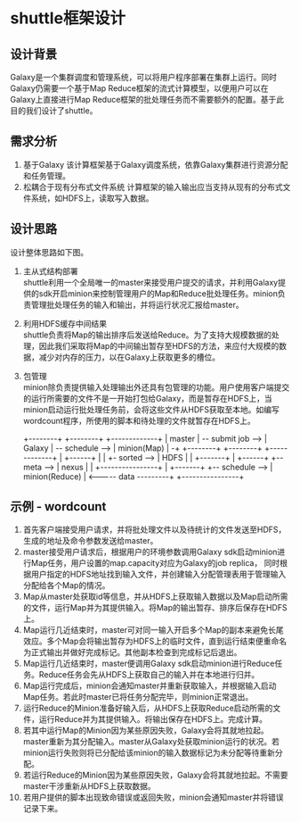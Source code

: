 ﻿shuttle框架设计
====

## 设计背景
Galaxy是一个集群调度和管理系统，可以将用户程序部署在集群上运行。同时Galaxy仍需要一个基于Map Reduce框架的流式计算模型，以便用户可以在Galaxy上直接进行Map Reduce框架的批处理任务而不需要额外的配置。基于此目的我们设计了shuttle。

## 需求分析
1. 基于Galaxy
该计算框架基于Galaxy调度系统，依靠Galaxy集群进行资源分配和任务管理。
2. 松耦合于现有分布式文件系统
计算框架的输入输出应当支持从现有的分布式文件系统，如HDFS上，读取写入数据。

## 设计思路
设计整体思路如下图。  
1. 主从式结构部署  
shuttle利用一个全局唯一的master来接受用户提交的请求，并利用Galaxy提供的sdk开启minion来控制管理用户的Map和Reduce批处理任务。minion负责管理批处理任务的输入和输出，并将运行状况汇报给master。  
2. 利用HDFS缓存中间结果  
shuttle负责将Map的输出排序后发送给Reduce。为了支持大规模数据的处理，因此我们采取将Map的中间输出暂存至HDFS的方法，来应付大规模的数据，减少对内存的压力，以在Galaxy上获取更多的槽位。  
3. 包管理  
minion除负责提供输入处理输出外还具有包管理的功能。用户使用客户端提交的运行所需要的文件不是一开始打包给Galaxy，而是暂存在HDFS上，当minion启动运行批处理任务前，会将这些文件从HDFS获取至本地。如编写wordcount程序，所使用的脚本和待处理的文件就暂存在HDFS上。  

    +--------+                   +--------+                 +-------------+
    | master | -- submit job --> | Galaxy | -- schedule --> | minion(Map) | -+
    +--------+                   +--------+                 +-------------+  |             +------+
         |                            |                                      +- sorted --> | HDFS |
         |            +-------+       |                                                    +------+
         +-- meta --> | nexus |       |                +----------------+                      |
                      +-------+       +-- schedule --> | minion(Reduce) | <----- data ---------+
                                                       +----------------+

## 示例 - wordcount
1. 首先客户端接受用户请求，并将批处理文件以及待统计的文件发送至HDFS，生成的地址及命令参数发送给master。
2. master接受用户请求后，根据用户的环境参数调用Galaxy sdk启动minion进行Map任务，用户设置的map.capacity对应为Galaxy的job replica， 同时根据用户指定的HDFS地址找到输入文件，并创建输入分配管理表用于管理输入分配给各个Map的情况。
3. Map从master处获取id等信息，并从HDFS上获取输入数据以及Map启动所需的文件，运行Map并为其提供输入。将Map的输出暂存、排序后保存在HDFS上。
4. Map运行几近结束时，master可对同一输入开启多个Map的副本来避免长尾效应。多个Map会将输出暂存为HDFS上的临时文件，直到运行结束便重命名为正式输出并做好完成标记。其他副本检查到完成标记后退出。
5. Map运行几近结束时，master便调用Galaxy sdk启动minion进行Reduce任务。Reduce任务会先从HDFS上获取自己的输入并在本地进行归并。
6. Map运行完成后，minion会通知master并重新获取输入，并根据输入启动Map任务。若此时master已将任务分配完毕，则minion正常退出。
7. 运行Reduce的Minion准备好输入后，从HDFS上获取Reduce启动所需的文件，运行Reduce并为其提供输入。将输出保存在HDFS上。完成计算。
8. 若其中运行Map的Minion因为某些原因失败，Galaxy会将其就地拉起。master重新为其分配输入。master从Galaxy处获取minion运行的状况。若minion运行失败则将已分配给该minion的输入数据标记为未分配等待重新分配。
9. 若运行Reduce的Minion因为某些原因失败，Galaxy会将其就地拉起。不需要master干涉重新从HDFS上获取数据。
10. 若用户提供的脚本出现致命错误或返回失败，minion会通知master并将错误记录下来。

